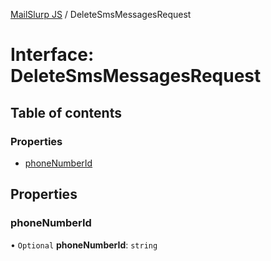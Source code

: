 [MailSlurp JS](../README.md) / DeleteSmsMessagesRequest

# Interface: DeleteSmsMessagesRequest

## Table of contents

### Properties

- [phoneNumberId](DeleteSmsMessagesRequest.md#phonenumberid)

## Properties

### phoneNumberId

• `Optional` **phoneNumberId**: `string`
